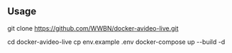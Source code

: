 ## Usage

git clone https://github.com/WWBN/docker-avideo-live.git

cd docker-avideo-live
cp env.example .env
docker-compose up --build -d
